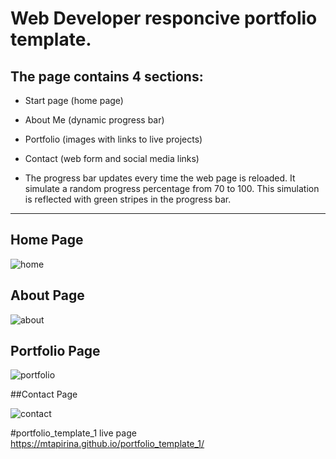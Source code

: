 # Web Developer responcive portfolio template. 

The page contains 4 sections: 
--
* Start page (home page)
* About Me (dynamic progress bar)
* Portfolio (images with links to live projects)
* Contact (web form and social media links)

* The progress bar updates every time the web page is reloaded. It simulate a random progress percentage from 70 to 100. This simulation is reflected with green stripes in the progress bar.
---
## Home Page

![home](https://github.com/user-attachments/assets/ef9b1764-2cdd-463f-a351-fe8f24044d0e)

## About Page

![about](https://github.com/user-attachments/assets/da82f6c2-c807-4fbe-a8c6-107e706939d1)

## Portfolio Page

![portfolio](https://github.com/user-attachments/assets/1f166de7-8325-46e3-9f0a-1d60c6224bbf)

##Contact Page

![contact](https://github.com/user-attachments/assets/4c9f5e19-6f42-450e-9327-8c120db6277f)

#portfolio_template_1 live page
https://mtapirina.github.io/portfolio_template_1/
